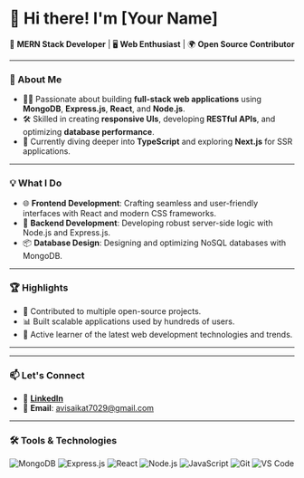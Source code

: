 # 👋 Hi there! I'm [Your Name]  
🌟 **MERN Stack Developer** | 🖥️ **Web Enthusiast** | 🌍 **Open Source Contributor**  

---

### 🚀 About Me
- 👨‍💻 Passionate about building **full-stack web applications** using **MongoDB**, **Express.js**, **React**, and **Node.js**.
- 🛠️ Skilled in creating **responsive UIs**, developing **RESTful APIs**, and optimizing **database performance**.
- 🌱 Currently diving deeper into **TypeScript** and exploring **Next.js** for SSR applications.

---

### 💡 What I Do
- 🌐 **Frontend Development**: Crafting seamless and user-friendly interfaces with React and modern CSS frameworks.
- 🔧 **Backend Development**: Developing robust server-side logic with Node.js and Express.js.
- 📦 **Database Design**: Designing and optimizing NoSQL databases with MongoDB.

---

### 🏆 Highlights
- 🚀 Contributed to multiple open-source projects.
- 📊 Built scalable applications used by hundreds of users.
- 🧩 Active learner of the latest web development technologies and trends.

---

---

### 📫 Let's Connect
- 💼 [**LinkedIn**](https://linkedin.com/in/saikat-bera-67a3762a4)
- 📧 **Email**: avisaikat7029@gmail.com

---

### 🛠️ Tools & Technologies
![MongoDB](https://img.shields.io/badge/MongoDB-47A248?style=for-the-badge&logo=mongodb&logoColor=white)
![Express.js](https://img.shields.io/badge/Express.js-404D59?style=for-the-badge)
![React](https://img.shields.io/badge/React-20232A?style=for-the-badge&logo=react&logoColor=61DAFB)
![Node.js](https://img.shields.io/badge/Node.js-339933?style=for-the-badge&logo=node-dot-js&logoColor=white)
![JavaScript](https://img.shields.io/badge/JavaScript-F7DF1E?style=for-the-badge&logo=javascript&logoColor=black)
![Git](https://img.shields.io/badge/Git-F05032?style=for-the-badge&logo=git&logoColor=white)
![VS Code](https://img.shields.io/badge/VS%20Code-0078D4?style=for-the-badge&logo=visual-studio-code&logoColor=white)
